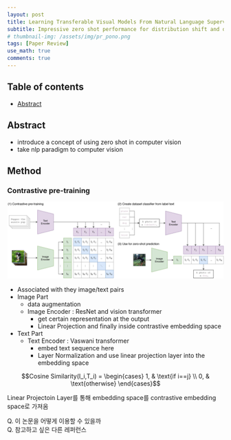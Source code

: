 ```yaml
---
layout: post
title: Learning Transferable Visual Models From Natural Language Supervision - 작성중
subtitle: Impressive zero shot performance for distribution shift and domain generalization
# thumbnail-img: /assets/img/pr_pono.png 
tags: [Paper Review]
use_math: true
comments: true
---
```


## Table of contents
- [Abstract](#abstract)

## Abstract
- introduce a concept of using zero shot in computer vision
- take nlp paradigm to computer vision 

## Method
### Contrastive pre-training

<center>
<img src="/assets/img/clip-main-diagrams.jpg" alt="Component model visualisation">
</center>  

- Associated with they image/text pairs
- Image Part
  - data augmentation 
  - Image Encoder : ResNet and vision transformer
    - get certain representation at the output 
    - Linear Projection and finally inside contrastive embedding space
- Text Part
  - Text Encoder : Vaswani transformer
    - embed text sequence here 
    - Layer Normalization and use linear projection layer into the embedding space  

  
$$Cosine Similarity(I_i,T_i) =
\begin{cases}
1,  & \text{if i==j} \\
0, & \text{otherwise}
\end{cases}$$

Linear Projectoin Layer를 통해 embedding space를 contrastive embedding space로 가져옴


Q. 이 논문을 어떻게 이용할 수 있을까  
Q. 참고하고 싶은 다른 레퍼런스
